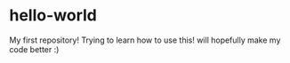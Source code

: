 # hello-world
My first repository!
Trying to learn how to use this! will hopefully make my code better :)
